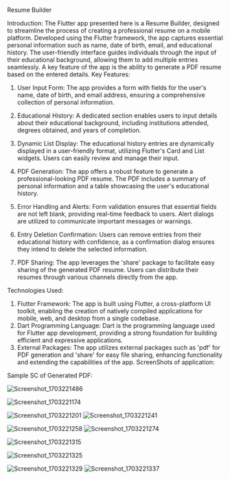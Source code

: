 Resume Builder


Introduction:
The Flutter app presented here is a Resume Builder, designed to streamline the process of creating a professional resume on a mobile platform. Developed using the Flutter framework, the app captures essential personal information such as name, date of birth, email, and educational history. The user-friendly interface guides individuals through the input of their educational background, allowing them to add multiple entries seamlessly. A key feature of the app is the ability to generate a PDF resume based on the entered details.
Key Features:
1.	User Input Form: The app provides a form with fields for the user's name, date of birth, and email address, ensuring a comprehensive collection of personal information.

2.	Educational History: A dedicated section enables users to input details about their educational background, including institutions attended, degrees obtained, and years of completion.
3.	Dynamic List Display: The educational history entries are dynamically displayed in a user-friendly format, utilizing Flutter's Card and List widgets. Users can easily review and manage their input.
4.	PDF Generation: The app offers a robust feature to generate a professional-looking PDF resume. The PDF includes a summary of personal information and a table showcasing the user's educational history.
5.	Error Handling and Alerts: Form validation ensures that essential fields are not left blank, providing real-time feedback to users. Alert dialogs are utilized to communicate important messages or warnings.
6.	Entry Deletion Confirmation: Users can remove entries from their educational history with confidence, as a confirmation dialog ensures they intend to delete the selected information.
7.	PDF Sharing: The app leverages the 'share' package to facilitate easy sharing of the generated PDF resume. Users can distribute their resumes through various channels directly from the app.



Technologies Used:

1.	Flutter Framework: The app is built using Flutter, a cross-platform UI toolkit, enabling the creation of natively compiled applications for mobile, web, and desktop from a single codebase.
2.	Dart Programming Language: Dart is the programming language used for Flutter app development, providing a strong foundation for building efficient and expressive applications.
3.	External Packages: The app utilizes external packages such as 'pdf' for PDF generation and 'share' for easy file sharing, enhancing functionality and extending the capabilities of the app.
ScreenShots of application:









   
     
 
 
 



























 
 
Sample SC of Generated PDF:

 

![Screenshot_1703221486](https://github.com/Arbaz2402/Resume_builder_flutter/assets/121999150/12647757-e16d-4de1-81ca-e54b65bcf03c)


![Screenshot_1703221174](https://github.com/Arbaz2402/Resume_builder_flutter/assets/121999150/c4f4fe2e-5c58-4499-92dd-4f4323c78f96)

![Screenshot_1703221201](https://github.com/Arbaz2402/Resume_builder_flutter/assets/121999150/4ee8e425-c5fd-43d1-8065-92fa18f4f3a7)
![Screenshot_1703221241](https://github.com/Arbaz2402/Resume_builder_flutter/assets/121999150/cf1f437d-a577-411c-b896-f3e2f83673df)

![Screenshot_1703221258](https://github.com/Arbaz2402/Resume_builder_flutter/assets/121999150/0df5f796-2a45-4fbe-b6f2-ba87630046be)
![Screenshot_1703221274](https://github.com/Arbaz2402/Resume_builder_flutter/assets/121999150/abb732c8-27b4-4687-887e-ce0928c1b23d)

![Screenshot_1703221315](https://github.com/Arbaz2402/Resume_builder_flutter/assets/121999150/b6be1215-083d-47c6-9f6c-28abffd55b64)

![Screenshot_1703221325](https://github.com/Arbaz2402/Resume_builder_flutter/assets/121999150/ab336db2-7d58-4e93-bab6-caecf18fb663)

![Screenshot_1703221329](https://github.com/Arbaz2402/Resume_builder_flutter/assets/121999150/2057f923-b3ac-4c34-8248-ff63adb891ab)
![Screenshot_1703221337](https://github.com/Arbaz2402/Resume_builder_flutter/assets/121999150/cf546e3b-fd2f-45e0-962f-8a6050d5195f)


